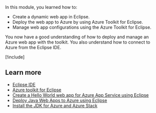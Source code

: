 In this module, you learned how to:

- Create a dynamic web app in Eclipse.
- Deploy the web app to Azure by using Azure Toolkit for Eclipse.
- Manage web app configurations using the Azure Toolkit for Eclipse.

You now have a good understanding of how to deploy and manage an Azure web app with the toolkit. You also understand how to connect to Azure from the Eclipse IDE.

[!include[](../../../includes/azure-sandbox-cleanup.md)]

## Learn more

- [Eclipse IDE](https://www.eclipse.org/downloads/)
- [Azure toolkit for Eclipse](/azure/developer/java/toolkit-for-eclipse/)
- [Create a Hello World web app for Azure App Service using Eclipse](/java/azure/eclipse/azure-toolkit-for-eclipse-create-hello-world-web-app?view=azure-java-stable&preserve-view=true)
- [Deploy Java Web Apps to Azure using Eclipse](https://azure.microsoft.com/blog/deploy-java-web-apps-to-azure-using-eclipse/)
- [Install the JDK for Azure and Azure Stack](/java/azure/jdk/java-jdk-install?view=azure-java-stable&preserve-view=true)
